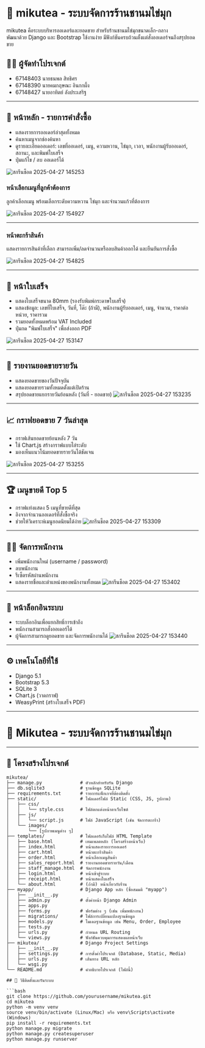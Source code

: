 # 🧋 mikutea - ระบบจัดการร้านชานมไข่มุก

mikutea คือระบบบริหารออเดอร์และยอดขาย สำหรับร้านชานมไข่มุกขนาดเล็ก-กลาง  
พัฒนาด้วย Django และ Bootstrap ใช้งานง่าย มีฟังก์ชันครบถ้วนตั้งแต่สั่งออเดอร์จนถึงสรุปยอดขาย

## 👨‍💻 ผู้จัดทำโปรเจกต์

- 67148403 นายธนพล สิทธิศร
- 67148390 นายคมกฤษณะ อินกกผึ้ง
- 67148427 นายอาทิตย์ ลังประเสริฐ
---

## 📄 หน้าหลัก - รายการคำสั่งซื้อ

- แสดงรายการออเดอร์ล่าสุดทั้งหมด
- ค้นหาเมนูจากช่องค้นหา
- ดูรายละเอียดออเดอร์: เลขที่ออเดอร์, เมนู, ความหวาน, ไข่มุก, เวลา, พนักงานผู้รับออเดอร์, สถานะ, และพิมพ์ใบเสร็จ
- ปุ่มแก้ไข / ลบ ออเดอร์ได้


![สกรีนช็อต 2025-04-27 145253](https://github.com/user-attachments/assets/92f2e269-f994-4fc7-915d-7186034e627a)


###  หน้าเลือกเมนูที่ลูกค้าต้องการ
ลูกค้าเลือกเมนู พร้อมเลือกระดับความหวาน ไข่มุก และจำนวนแก้วที่ต้องการ

![สกรีนช็อต 2025-04-27 154927](https://github.com/user-attachments/assets/84879e3b-5c4f-41a2-80da-f715241c45d2)

---

### หน้าตะกร้าสินค้า
แสดงรายการสินค้าที่เลือก สามารถเพิ่ม/ลดจำนวนหรือลบสินค้าออกได้ และยืนยันการสั่งซื้อ

![สกรีนช็อต 2025-04-27 154825](https://github.com/user-attachments/assets/4837dbb7-d78f-442c-9155-f10f7073de1b)

---

## 📄 หน้าใบเสร็จ

- แสดงใบเสร็จขนาด 80mm (รองรับพิมพ์กระดาษใบเสร็จ)
- แสดงข้อมูล: เลขที่ใบเสร็จ, วันที่, โต๊ะ (ถ้ามี), พนักงานผู้รับออเดอร์, เมนู, จำนวน, ราคาต่อหน่วย, ราคารวม
- รวมยอดทั้งหมดพร้อม VAT Included
- ปุ่มกด "พิมพ์ใบเสร็จ" เพื่อส่งออก PDF

![สกรีนช็อต 2025-04-27 153147](https://github.com/user-attachments/assets/9cde58a7-790f-4a11-a83b-edf64d337c2d)

---

## 📄 รายงานยอดขายรายวัน

- แสดงยอดขายของวันปัจจุบัน
- แสดงยอดขายรวมทั้งหมดตั้งแต่เปิดร้าน
- สรุปยอดขายแยกรายวันย้อนหลัง (วันที่ - ยอดขาย)
![สกรีนช็อต 2025-04-27 153235](https://github.com/user-attachments/assets/02e87536-3510-43d7-ae33-38bb7f7cf017)
---

## 📈 กราฟยอดขาย 7 วันล่าสุด

- กราฟเส้นยอดขายย้อนหลัง 7 วัน
- ใช้ Chart.js สร้างกราฟแบบไล่ระดับ
- มองเห็นแนวโน้มยอดขายรายวันได้ชัดเจน

![สกรีนช็อต 2025-04-27 153255](https://github.com/user-attachments/assets/d1a77350-7b65-464d-953a-5ec7b355b93b)

---

## 🏆 เมนูขายดี Top 5

- กราฟแท่งแสดง 5 เมนูที่ขายดีที่สุด
- อิงจากจำนวนออเดอร์ที่สั่งซื้อจริง
- ช่วยให้วิเคราะห์เมนูยอดนิยมได้ง่าย
![สกรีนช็อต 2025-04-27 153309](https://github.com/user-attachments/assets/b9a69fa5-20d2-4bbd-b247-8d7579c0cd67)

---

## 👨‍💼 จัดการพนักงาน

- เพิ่มพนักงานใหม่ (username / password)
- ลบพนักงาน
- รีเซ็ตรหัสผ่านพนักงาน
- แสดงรายชื่อและตำแหน่งของพนักงานทั้งหมด
![สกรีนช็อต 2025-04-27 153402](https://github.com/user-attachments/assets/2dd5d10e-856b-4f90-b41e-3ec8d8d1843e)

---

## 🔐 หน้าล็อกอินระบบ

- ระบบล็อกอินเพื่อแยกสิทธิ์การเข้าถึง
- พนักงานสามารถสั่งออเดอร์ได้
- ผู้จัดการสามารถดูยอดขาย และจัดการพนักงานได้
![สกรีนช็อต 2025-04-27 153440](https://github.com/user-attachments/assets/8aa46a6d-bff5-474d-b448-fd3ac6610745)

---

## ⚙️ เทคโนโลยีที่ใช้

- Django 5.1
- Bootstrap 5.3
- SQLite 3
- Chart.js (วาดกราฟ)
- WeasyPrint (สร้างใบเสร็จ PDF)

---
# 🧋 Mikutea - ระบบจัดการร้านชานมไข่มุก

---

## 📂 โครงสร้างโปรเจกต์

```plaintext
mikutea/
├── manage.py              # ตัวหลักสำหรับรัน Django
├── db.sqlite3             # ฐานข้อมูล SQLite
├── requirements.txt       # รายการแพ็กเกจที่ต้องติดตั้ง
├── static/                # โฟลเดอร์ไฟล์ Static (CSS, JS, รูปภาพ)
│   ├── css/
│   │   └── style.css      # ไฟล์ตกแต่งหน้าตาเว็บไซต์
│   ├── js/
│   │   └── script.js      # ไฟล์ JavaScript (เช่น จัดการตะกร้า)
│   └── images/
│       └── [รูปภาพเมนูต่าง ๆ]
├── templates/             # โฟลเดอร์เก็บไฟล์ HTML Template
│   ├── base.html          # เทมเพลตหลัก (โครงสร้างหน้าเว็บ)
│   ├── index.html         # หน้าแสดงรายการออเดอร์
│   ├── cart.html          # หน้าตะกร้าสินค้า
│   ├── order.html         # หน้าเลือกเมนูสินค้า
│   ├── sales_report.html  # รายงานยอดขายรายวัน/เดือน
│   ├── staff_manage.html  # จัดการพนักงาน
│   ├── login.html         # หน้าเข้าสู่ระบบ
│   ├── receipt.html       # หน้าแสดงใบเสร็จ
│   └── about.html         # (ถ้ามี) หน้าเกี่ยวกับร้าน
├── myapp/                 # Django App หลัก (ชื่อสมมติ "myapp")
│   ├── __init__.py
│   ├── admin.py           # ตั้งค่าหน้า Django Admin
│   ├── apps.py
│   ├── forms.py           # ฟอร์มต่าง ๆ (เช่น เพิ่มพนักงาน)
│   ├── migrations/        # ไฟล์การเปลี่ยนแปลงฐานข้อมูล
│   ├── models.py          # โมเดลฐานข้อมูล เช่น Menu, Order, Employee
│   ├── tests.py
│   ├── urls.py            # กำหนด URL Routing
│   └── views.py           # ฟังก์ชันควบคุมการแสดงผลหน้าเว็บ
├── mikutea/               # Django Project Settings
│   ├── __init__.py
│   ├── settings.py        # การตั้งค่าโปรเจกต์ (Database, Static, Media)
│   ├── urls.py            # เส้นทาง URL หลัก
│   └── wsgi.py
└── README.md              # คำอธิบายโปรเจกต์ (ไฟล์นี้)

## 🚀 วิธีติดตั้งและรันระบบ

```bash
git clone https://github.com/yourusername/mikutea.git
cd mikutea
python -m venv venv
source venv/bin/activate (Linux/Mac) หรือ venv\Scripts\activate (Windows)
pip install -r requirements.txt
python manage.py migrate
python manage.py createsuperuser
python manage.py runserver
